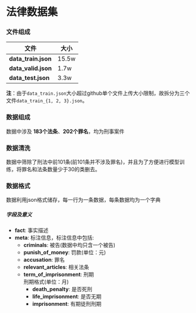 # 法律数据集

### 文件组成
文件|大小
---|----
**data_train.json**| 15.5w  
**data_valid.json**| 1.7w  
**data_test.json**| 3.3w  

**注**：由于`data_train.json`大小超过github单个文件上传大小限制，故拆分为三个文件`data_train_{1, 2, 3}.json`。

### 数据组成
数据中涉及 **183个法条**、**202个罪名**，均为刑事案件  

### 数据清洗
数据中筛除了刑法中前101条(前101条并不涉及罪名)，并且为了方便进行模型训练，将罪名和法条数量少于30的类删去。

### 数据格式
数据利用json格式储存，每一行为一条数据，每条数据均为一个字典
##### 字段及意义
* **fact**: 事实描述  
* **meta**: 标注信息，标注信息中包括:   
	* **criminals**: 被告(数据中均只含一个被告)  
	* **punish\_of\_money**: 罚款(单位：元)
	* **accusation**: 罪名  
	* **relevant\_articles**: 相关法条  
	* **term\_of\_imprisonment**: 刑期  
		刑期格式(单位：月)
		* **death\_penalty**: 是否死刑  
		* **life\_imprisonment**: 是否无期
		* **imprisonment**: 有期徒刑刑期


